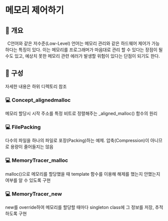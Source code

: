# 메모리 제어하기
## 📢 개요
 C언어와 같은 저수준(Low-Level) 언어는 메모리 관리와 같은 하드웨어 제어가 가능하다는 특징이 있다. 이는 메모리를 프로그래머가 마음대로 관리 할 수 있다는 장점이 될 수도 있고, 예상치 못한 메모리 관련 에러가 발생할 위험이 있다는 단점이 되기도 한다.
  
## 📑 구성
  자세한 내용은 하위 디렉토리 참조

### 💻 Concept_alignedmalloc
  메모리 할당시 시작 주소를 특정 비트로 정렬해주는 _aligned_malloc() 함수의 원리

### 💻 FilePacking
  다수의 파일을 하나의 파일로 포장(Packing)하는 예제. 압축(Compression)이 아니므로 용량이 줄어들지는 않음

### 💻 MemoryTracer_malloc
  malloc()으로 메모리를 할당했을 때 template 함수를 이용해 해제를 했는지 안했는지 여부를 알 수 있도록 구현

### 💻 MemoryTracer_new
  new를 override하여 메모리를 할당할 때마다 singleton class에 그 정보를 저장, 추적하도록 구현
